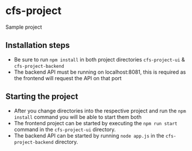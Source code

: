 # cfs-project
Sample project

## Installation steps
- Be sure to run `npm install` in both project directories `cfs-project-ui` & `cfs-project-backend`
- The backend API must be running on localhost:8081, this is required as the frontend will request the API on that port

## Starting the project
- After you change directories into the respective project and run the `npm install` command you will be able to start them both
- The frontend project can be started by executing the `npm run start` command in the `cfs-project-ui` directory.
- The backend API can be started by running `node app.js` in the `cfs-project-backend` directory.
